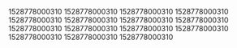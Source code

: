 1528778000310
1528778000310
1528778000310
1528778000310
1528778000310
1528778000310
1528778000310
1528778000310
1528778000310
1528778000310
1528778000310
1528778000310
1528778000310
1528778000310
1528778000310